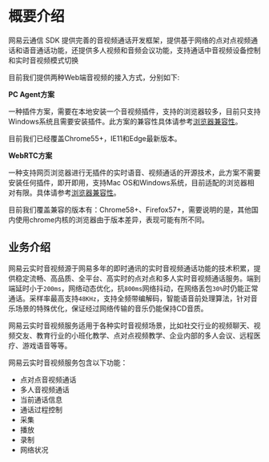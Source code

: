# <span id="概要介绍">概要介绍</span>

网易云通信 SDK 提供完善的音视频通话开发框架，提供基于网络的点对点视频通话和语音通话功能，还提供多人视频和音频会议功能，支持通话中音视频设备控制和实时音视频模式切换

目前我们提供两种Web端音视频的接入方式，分别如下:

**PC Agent方案**

一种插件方案，需要在本地安装一个音视频插件，支持的浏览器较多，目前只支持Windows系统且需要安装插件。此方案的兼容性具体请参考[浏览器兼容性](http://caniuse.com/#search=webgl)。

目前我们已经覆盖Chrome55+，IE11和Edge最新版本。

**WebRTC方案**

一种支持网页浏览器进行无插件的实时语音、视频通话的开源技术，此方案不需要安装任何插件，即开即用，支持Mac OS和Windows系统，目前适配的浏览器相对有限。具体请参考[浏览器兼容性](http://caniuse.com/#search=webrtc)。

目前我们覆盖兼容的版本有：Chrome58+、Firefox57+，需要说明的是，其他国内使用chrome内核的浏览器由于版本差异，表现可能有所不同。

## <span id="业务介绍">业务介绍</span>

网易云实时音视频源于网易多年的即时通讯的实时音视频通话功能的技术积累，提供稳定流畅、高品质、全平台、高实时的点对点和多人实时音视频通话服务。端到端延时小于`200ms`，网络动态优化，抗`800ms`网络抖动，在网络丢包`30%`时仍能正常通话。采样率最高支持`48KHz`，支持全频带编解码，智能语音前处理算法，针对音乐场景的特殊优化，保证经过网络传输的音乐仍能保持CD音质。

网易云实时音视频服务适用于各种实时音视频场景，比如社交行业的视频聊天、视频交友、教育行业的小班化教学、点对点视频教学、企业内部的多人会议、远程医疗、游戏语音等等。

网易云实时音视频服务包含以下功能：

- 点对点音视频通话
- 多人音视频通话
- 当前通话信息
- 通话过程控制
- 采集
- 播放
- 录制
- 网络状况
